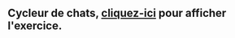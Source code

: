 ## Cycleur de chats, [cliquez-ici](https://paulineroppe.github.io/js-web-1.5/) pour afficher l'exercice.
